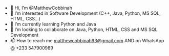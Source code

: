 - 👋 Hi, I’m @MatthewCobbinah
- 👀 I’m interested in Software Development (C++, Java, Python, MS SQL, HTML, CSS...)
- 🌱 I’m currently learning Python and Java
- 💞️ I’m looking to collaborate on Java, Python, HTML, CSS and MS SQL Development
- 📫 How to reach me matthewcobbinah93@gmail.com AND on WhatsApp @ +233 547900989

<!---
MatthewCobbinah/MatthewCobbinah is a ✨ special ✨ repository because its `README.md` (this file) appears on your GitHub profile.
You can click the Preview link to take a look at your changes.
--->
